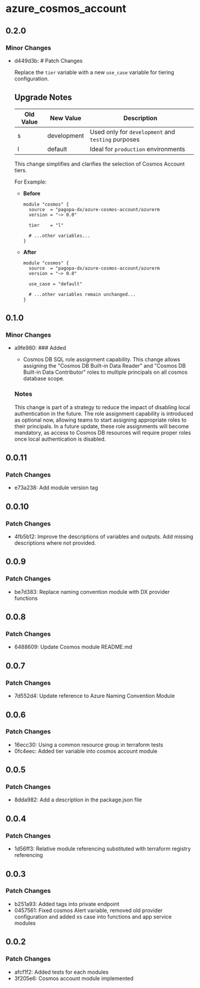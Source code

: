 # azure_cosmos_account

## 0.2.0

### Minor Changes

- d449d3b: # Patch Changes

  Replace the `tier` variable with a new `use_case` variable for tiering configuration.

  ## Upgrade Notes

  | Old Value | New Value   | Description                                        |
  | --------- | ----------- | -------------------------------------------------- |
  | s         | development | Used only for `development` and `testing` purposes |
  | l         | default     | Ideal for `production` environments                |

  This change simplifies and clarifies the selection of Cosmos Account tiers.

  For Example:
  - **Before**

    ```hcl
    module "cosmos" {
      source  = "pagopa-dx/azure-cosmos-account/azurerm
      version = "~> 0.0"

      tier    = "l"

      # ...other variables...
    }
    ```

  - **After**

    ```hcl
    module "cosmos" {
      source  = "pagopa-dx/azure-cosmos-account/azurerm
      version = "~> 0.0"

      use_case = "default"

      # ...other variables remain unchanged...
    }
    ```

## 0.1.0

### Minor Changes

- a9fe980: ### Added
  - Cosmos DB SQL role assignment capability. This change allows assigning the "Cosmos DB Built-in Data Reader" and "Cosmos DB Built-in Data Contributor" roles to multiple principals on all cosmos database scope.

  ### Notes

  This change is part of a strategy to reduce the impact of disabling local authentication in the future. The role assignment capability is introduced as optional now, allowing teams to start assigning appropriate roles to their principals. In a future update, these role assignments will become mandatory, as access to Cosmos DB resources will require proper roles once local authentication is disabled.

## 0.0.11

### Patch Changes

- e73a238: Add module version tag

## 0.0.10

### Patch Changes

- 4fb5b12: Improve the descriptions of variables and outputs. Add missing descriptions where not provided.

## 0.0.9

### Patch Changes

- be7d383: Replace naming convention module with DX provider functions

## 0.0.8

### Patch Changes

- 6488609: Update Cosmos module README.md

## 0.0.7

### Patch Changes

- 7d552d4: Update reference to Azure Naming Convention Module

## 0.0.6

### Patch Changes

- 16ecc30: Using a common resource group in terraform tests
- 0fc4eec: Added tier variable into cosmos account module

## 0.0.5

### Patch Changes

- 8dda982: Add a description in the package.json file

## 0.0.4

### Patch Changes

- 1d56ff3: Relative module referencing substituted with terraform registry referencing

## 0.0.3

### Patch Changes

- b251a93: Added tags into private endpoint
- 0457561: Fixed cosmos Alert variable, removed old provider configuration and added xs case into functions and app service modules

## 0.0.2

### Patch Changes

- afcf1f2: Added tests for each modules
- 3f205e6: Cosmos account module implemented
